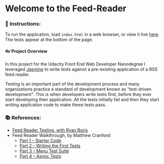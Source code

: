 # Welcome to the Feed-Reader

### :book: Instructions:

To run the application, load `index.html` in a web browser, or view it live [here](https://mohampton.github.io/feed-reader/).  The tests appear at the bottom of the page.

#### :eyeglasses: Project Overview

In this project for the Udacity Front End Web Developer Nanodegree I leveraged [Jasmine](http://jasmine.github.io/) to write tests against a pre-existing application of a RSS feed reader. 

Testing is an important part of the development process and many organizations practice a standard of development known as "test-driven development". This is when developers write tests first, before they ever start developing their application. All the tests initially fail and then they start writing application code to make these tests pass.

### :books: References:

* [Feed Reader Testing, with Ryan Boris](https://www.youtube.com/watch?v=7kOBXPbDmyw)
* Feed Reader Walkthrough, by Matthew Cranford:
    * [Part 1 – Starter Code](https://matthewcranford.com/feed-reader-walkthrough-part-1-starter-code/)
    * [Part 2 – Writing the First Tests](https://matthewcranford.com/feed-reader-walkthrough-part-2-writing-the-first-tests/)
    * [Part 3 – Menu Test Suite](https://matthewcranford.com/feed-reader-walkthrough-part-3-menu-test-suite/)
    * [Part 4 – Async Tests](https://matthewcranford.com/feed-reader-walkthrough-part-4-async-tests/)